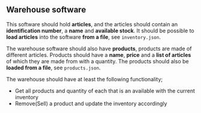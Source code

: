 ## Warehouse software

This software should hold **articles**, and the articles should contain an **identification number**, a **name** and **available stock**. 
It should be possible to **load articles** into the software **from a file**, see `inventory.json`.

The warehouse software should also have **products**, products are made of different articles. 
Products should have a **name**, **price** and a **list of articles** of which they are made from with a quantity. 
The products should also be **loaded from a file**, see `products.json`.

The warehouse should have at least the following functionality;
- Get all products and quantity of each that is an available with the current inventory
- Remove(Sell) a product and update the inventory accordingly
